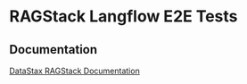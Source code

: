 # RAGStack Langflow E2E Tests

## Documentation

[DataStax RAGStack Documentation](https://docs.datastax.com/en/ragstack/docs/index.html)